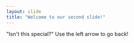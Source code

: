 ```yaml
---
layout: slide
title: "Welcome to our second slide!"
---
```

"Isn't this special?"
Use the left arrow to go back!
